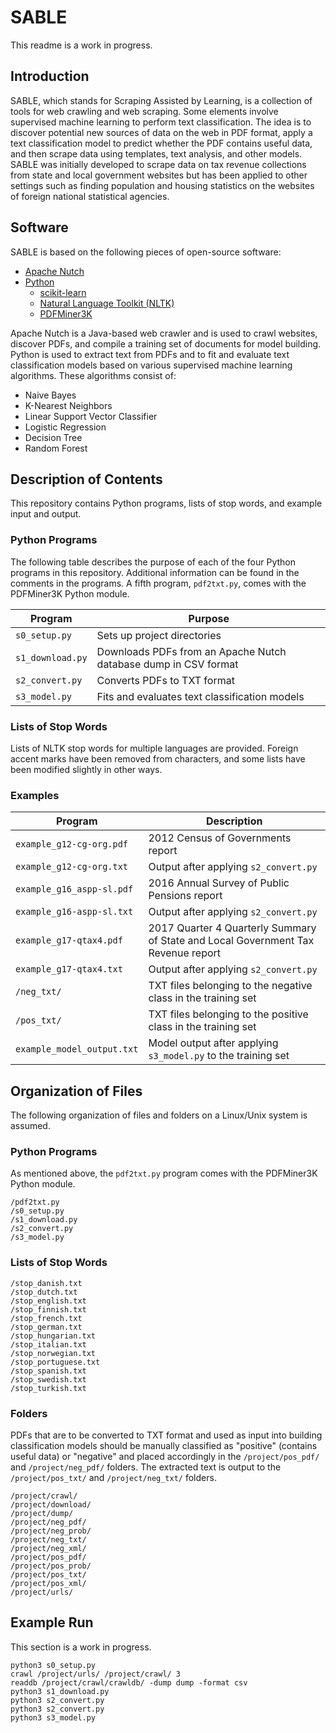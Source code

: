 # SABLE

This readme is a work in progress.

## Introduction

SABLE, which stands for Scraping Assisted by Learning, is a collection of tools for web crawling and web scraping.  Some elements involve supervised machine learning to perform text classification.  The idea is to discover potential new sources of data on the web in PDF format, apply a text classification model to predict whether the PDF contains useful data, and then scrape data using templates, text analysis, and other models.  SABLE was initially developed to scrape data on tax revenue collections from state and local government websites but has been applied to other settings such as finding population and housing statistics on the websites of foreign national statistical agencies.

## Software

SABLE is based on the following pieces of open-source software:

* [Apache Nutch](http://nutch.apache.org/)
* [Python](http://www.python.org/)
  * [scikit-learn](http://www.scikit-learn.org/stable/)
  * [Natural Language Toolkit (NLTK)](https://www.nltk.org/)
  * [PDFMiner3K](https://github.com/jaepil/pdfminer3k/)

Apache Nutch is a Java-based web crawler and is used to crawl websites, discover PDFs, and compile a training set of documents for model building.  Python is used to extract text from PDFs and to fit and evaluate text classification models based on various supervised machine learning algorithms.  These algorithms consist of:

* Naive Bayes
* K-Nearest Neighbors
* Linear Support Vector Classifier
* Logistic Regression
* Decision Tree
* Random Forest

## Description of Contents

This repository contains Python programs, lists of stop words, and example input and output.

### Python Programs

The following table describes the purpose of each of the four Python programs in this repository.  Additional information can be found in the comments in the programs.  A fifth program, ```pdf2txt.py```, comes with the PDFMiner3K Python module.

| Program              | Purpose                                                         |
| -------------------- | --------------------------------------------------------------- |
| ```s0_setup.py```    | Sets up project directories                                     |
| ```s1_download.py``` | Downloads PDFs from an Apache Nutch database dump in CSV format |
| ```s2_convert.py```  | Converts PDFs to TXT format                                     |
| ```s3_model.py ```   | Fits and evaluates text classification models                   |

### Lists of Stop Words

Lists of NLTK stop words for multiple languages are provided.  Foreign accent marks have been removed from characters, and some lists have been modified slightly in other ways.

### Examples

| Program                        | Description                                                                       |
| ------------------------------ | --------------------------------------------------------------------------------- |
| ```example_g12-cg-org.pdf```   | 2012 Census of Governments report                                                 |
| ```example_g12-cg-org.txt```   | Output after applying ```s2_convert.py```                                         |
| ```example_g16_aspp-sl.pdf```  | 2016 Annual Survey of Public Pensions report                                      |
| ```example_g16-aspp-sl.txt```  | Output after applying ```s2_convert.py```                                         |
| ```example_g17-qtax4.pdf```    | 2017 Quarter 4 Quarterly Summary of State and Local Government Tax Revenue report |
| ```example_g17-qtax4.txt```    | Output after applying ```s2_convert.py```                                         |
| ```/neg_txt/```                | TXT files belonging to the negative class in the training set                     |
| ```/pos_txt/```                | TXT files belonging to the positive class in the training set                     |
| ```example_model_output.txt``` | Model output after applying ```s3_model.py``` to the training set                 |

## Organization of Files

The following organization of files and folders on a Linux/Unix system is assumed.

### Python Programs

As mentioned above, the ```pdf2txt.py``` program comes with the PDFMiner3K Python module.

```
/pdf2txt.py
/s0_setup.py
/s1_download.py
/s2_convert.py
/s3_model.py
```

### Lists of Stop Words

```
/stop_danish.txt
/stop_dutch.txt
/stop_english.txt
/stop_finnish.txt
/stop_french.txt
/stop_german.txt
/stop_hungarian.txt
/stop_italian.txt
/stop_norwegian.txt
/stop_portuguese.txt
/stop_spanish.txt
/stop_swedish.txt
/stop_turkish.txt
```

### Folders

PDFs that are to be converted to TXT format and used as input into building classification models should be manually classified as "positive" (contains useful data) or "negative" and placed accordingly in the ```/project/pos_pdf/``` and ```/project/neg_pdf/``` folders.  The extracted text is output to the ```/project/pos_txt/``` and ```/project/neg_txt/``` folders.

```
/project/crawl/
/project/download/
/project/dump/
/project/neg_pdf/
/project/neg_prob/
/project/neg_txt/
/project/neg_xml/
/project/pos_pdf/
/project/pos_prob/
/project/pos_txt/
/project/pos_xml/
/project/urls/
```

## Example Run

This section is a work in progress.

```
python3 s0_setup.py
crawl /project/urls/ /project/crawl/ 3
readdb /project/crawl/crawldb/ -dump dump -format csv
python3 s1_download.py
python3 s2_convert.py
python3 s2_convert.py
python3 s3_model.py
```
